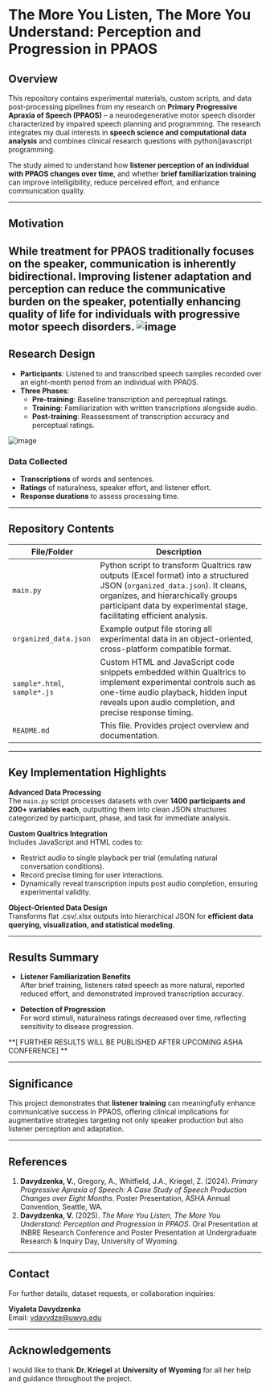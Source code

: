 # The More You Listen, The More You Understand: Perception and Progression in PPAOS

## Overview

This repository contains experimental materials, custom scripts, and data post-processing pipelines from my research on **Primary Progressive Apraxia of Speech (PPAOS)** – a neurodegenerative motor speech disorder characterized by impaired speech planning and programming. The research integrates my dual interests in **speech science and computational data analysis** and combines clinical research questions with python/javascript programming.

The study aimed to understand how **listener perception of an individual with PPAOS changes over time**, and whether **brief familiarization training** can improve intelligibility, reduce perceived effort, and enhance communication quality.

---

## Motivation

While treatment for PPAOS traditionally focuses on the speaker, communication is inherently **bidirectional**. Improving listener adaptation and perception can reduce the communicative burden on the speaker, potentially enhancing quality of life for individuals with progressive motor speech disorders.
![image](https://github.com/user-attachments/assets/8411aae9-24fa-4e5d-b711-5d6b4e8715ed)
---

## Research Design

- **Participants**: Listened to and transcribed speech samples recorded over an eight-month period from an individual with PPAOS.
- **Three Phases**:
  - **Pre-training**: Baseline transcription and perceptual ratings.
  - **Training**: Familiarization with written transcriptions alongside audio.
  - **Post-training**: Reassessment of transcription accuracy and perceptual ratings.

![image](https://github.com/user-attachments/assets/8821eecf-1b21-4a57-b13c-8262b590a75c)

### Data Collected

- **Transcriptions** of words and sentences.
- **Ratings** of naturalness, speaker effort, and listener effort.
- **Response durations** to assess processing time.

---

## Repository Contents

| File/Folder | Description |
|-------------|-------------|
| `main.py` | Python script to transform Qualtrics raw outputs (Excel format) into a structured JSON (`organized_data.json`). It cleans, organizes, and hierarchically groups participant data by experimental stage, facilitating efficient analysis. |
| `organized_data.json` | Example output file storing all experimental data in an object-oriented, cross-platform compatible format. |
| `sample*.html`, `sample*.js` | Custom HTML and JavaScript code snippets embedded within Qualtrics to implement experimental controls such as one-time audio playback, hidden input reveals upon audio completion, and precise response timing. |
| `README.md` | This file. Provides project overview and documentation. |

---

## Key Implementation Highlights

**Advanced Data Processing**  
The `main.py` script processes datasets with over **1400 participants and 200+ variables each**, outputting them into clean JSON structures categorized by participant, phase, and task for immediate analysis.

**Custom Qualtrics Integration**  
Includes JavaScript and HTML codes to:
- Restrict audio to single playback per trial (emulating natural conversation conditions).
- Record precise timing for user interactions.
- Dynamically reveal transcription inputs post audio completion, ensuring experimental validity.

**Object-Oriented Data Design**  
Transforms flat .csv/.xlsx outputs into hierarchical JSON for **efficient data querying, visualization, and statistical modeling**.

---

## Results Summary

- **Listener Familiarization Benefits**  
  After brief training, listeners rated speech as more natural, reported reduced effort, and demonstrated improved transcription accuracy.

- **Detection of Progression**  
  For word stimuli, naturalness ratings decreased over time, reflecting sensitivity to disease progression.

 **[ FURTHER RESULTS WILL BE PUBLISHED AFTER UPCOMING ASHA CONFERENCE] **

---

## Significance

This project demonstrates that **listener training** can meaningfully enhance communicative success in PPAOS, offering clinical implications for augmentative strategies targeting not only speaker production but also listener perception and adaptation.

---

## References

1. **Davydzenka, V.**, Gregory, A., Whitfield, J.A., Kriegel, Z. (2024). *Primary Progressive Apraxia of Speech: A Case Study of Speech Production Changes over Eight Months*. Poster Presentation, ASHA Annual Convention, Seattle, WA.
2. **Davydzenka, V.** (2025). *The More You Listen, The More You Understand: Perception and Progression in PPAOS*. Oral Presentation at INBRE Research Conference and Poster Presentation at Undergraduate Research & Inquiry Day, University of Wyoming.

---

## Contact

For further details, dataset requests, or collaboration inquiries:

**Viyaleta Davydzenka**  
Email: [vdavydze@uwyo.edu](mailto:vdavydze@uwyo.edu)

---

## Acknowledgements


I would like to thank **Dr. Kriegel**  at **University of Wyoming** for all her help and guidance throughout the project.

